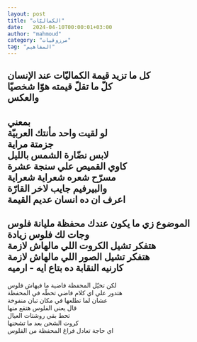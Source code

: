 ```yaml
---
layout: post
title: "الكماليّات"
date:   2024-04-10T00:00:01+03:00
author: "mahmoud"
category: "مرزوقيات"
tag: "المفاهيم"
---
```



كل ما تزيد قيمة الكماليّات عند الإنسان  
كلّ ما تقلّ قيمته هوّا شخصيّا  
والعكس  
-  
بمعني  
لو لقيت واحد مأنتك العربيّة  
جزمتة مراية  
لابس نضّارة الشمس بالليل  
كاوي القميص علي سنجة عشرة  
مسرّح شعره شعراية شعراية  
والبيرفيم جايب لاخر القارّة  
اعرف ان ده انسان عديم القيمة  
-  
الموضوع زي ما يكون عندك محفظة مليانة فلوس  
وجات لك فلوس زيادة  
هتفكر تشيل الكروت اللي مالهاش لازمة  
هتفكر تشيل الصور اللي مالهاش لازمة  
كارنيه النقابة ده بتاع ايه - ارميه  
-  
لكن تخيّل المحفظة فاضية ما فيهاش فلوس  
هتدور علي اي كلام فاضي تحطّه في المحفظة  
عشان لما تطلعها في مكان تبان منفوخة  
قال يعني الفلوس هتقع منها  
تحط بقي روشتات العيال  
كروت الشحن بعد ما تشحنها  
اي حاجة تعادل فراغ المحفظة من الفلوس
